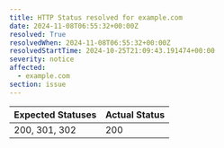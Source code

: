 ```yaml
---
title: HTTP Status resolved for example.com
date: 2024-11-08T06:55:32+00:00Z
resolved: True
resolvedWhen: 2024-11-08T06:55:32+00:00Z
resolvedStartTime: 2024-10-25T21:09:43.191474+00:00
severity: notice
affected:
  - example.com
section: issue
---
```


| Expected Statuses | Actual Status  |
|-------------------|----------------|
| 200, 301, 302 | 200 |
